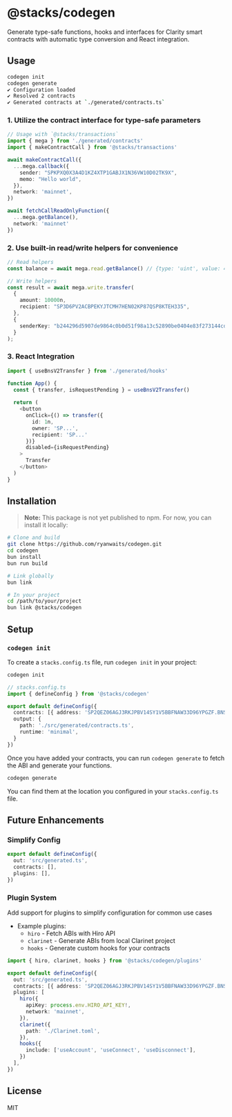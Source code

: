 # @stacks/codegen

Generate type-safe functions, hooks and interfaces for Clarity smart contracts with automatic type conversion and React integration.

## Usage

```bash
codegen init
codegen generate
✔ Configuration loaded
✔ Resolved 2 contracts
✔ Generated contracts at `./generated/contracts.ts`
```

### 1. Utilize the contract interface for type-safe parameters
```typescript
// Usage with `@stacks/transactions`
import { mega } from './generated/contracts'
import { makeContractCall } from '@stacks/transactions'

await makeContractCall({
  ...mega.callback({
    sender: "SPKPXQ0X3A4D1KZ4XTP1GABJX1N36VW10D02TK9X",
    memo: "Hello world",
  }),
  network: 'mainnet',
})

await fetchCallReadOnlyFunction({
  ...mega.getBalance(),
  network: 'mainnet'
})
```

### 2. Use built-in read/write helpers for convenience
```typescript
// Read helpers
const balance = await mega.read.getBalance() // {type: 'uint', value: 42000000n}

// Write helpers
const result = await mega.write.transfer(
  {
    amount: 10000n,
    recipient: "SP3D6PV2ACBPEKYJTCMH7HEN02KP87QSP8KTEH335",
  },
  {
    senderKey: "b244296d5907de9864c0b0d51f98a13c52890be0404e83f273144cd5b9960eed01",
  }
);
```

### 3. React Integration
```typescript
import { useBnsV2Transfer } from './generated/hooks'

function App() {
  const { transfer, isRequestPending } = useBnsV2Transfer()
  
  return (
    <button 
      onClick={() => transfer({
        id: 1n,
        owner: 'SP...',
        recipient: 'SP...'
      })}
      disabled={isRequestPending}
    >
      Transfer
    </button>
  )
}
```

## Installation

> **Note:** This package is not yet published to npm. For now, you can install it locally:

```bash
# Clone and build
git clone https://github.com/ryanwaits/codegen.git
cd codegen
bun install
bun run build

# Link globally
bun link

# In your project
cd /path/to/your/project
bun link @stacks/codegen
```
## Setup

### `codegen init`

To create a `stacks.config.ts` file, run `codegen init` in your project:

```bash
codegen init
```

```typescript
// stacks.config.ts
import { defineConfig } from '@stacks/codegen'

export default defineConfig({
  contracts: [{ address: 'SP2QEZ06AGJ3RKJPBV14SY1V5BBFNAW33D96YPGZF.BNS-V2' }],
  output: {
    path: './src/generated/contracts.ts',
    runtime: 'minimal',
  }
})
```

Once you have added your contracts, you can run `codegen generate` to fetch the ABI and generate your functions.

```bash
codegen generate
```

You can find them at the location you configured in your `stacks.config.ts` file.

## Future Enhancements

### **Simplify Config**

```ts
export default defineConfig({
  out: 'src/generated.ts',
  contracts: [],
  plugins: [],
})
```

### **Plugin System**

Add support for plugins to simplify configuration for common use cases

- Example plugins:
  - `hiro` - Fetch ABIs with Hiro API
  - `clarinet` - Generate ABIs from local Clarinet project
  - `hooks` - Generate custom hooks for your contracts

```ts
import { hiro, clarinet, hooks } from '@stacks/codegen/plugins'

export default defineConfig({
  out: 'src/generated.ts',
  contracts: [{ address: 'SP2QEZ06AGJ3RKJPBV14SY1V5BBFNAW33D96YPGZF.BNS-V2' }],
  plugins: [
    hiro({
      apiKey: process.env.HIRO_API_KEY!,
      network: 'mainnet',
    }),
    clarinet({
      path: './Clarinet.toml',
    }),
    hooks({
      include: ['useAccount', 'useConnect', 'useDisconnect'],
    })
  ],
})
```

## License

MIT